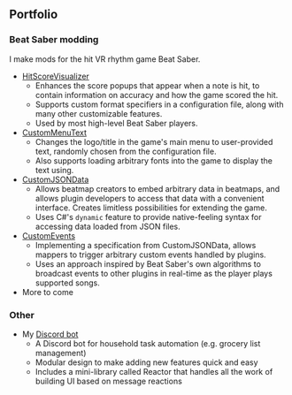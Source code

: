 ## Portfolio

### Beat Saber modding
I make mods for the hit VR rhythm game Beat Saber.
- [HitScoreVisualizer](/hitscorevisualizer.html)
	- Enhances the score popups that appear when a note is hit, to contain information on accuracy and how the game scored the hit.
	- Supports custom format specifiers in a configuration file, along with many other customizable features.
	- Used by most high-level Beat Saber players.
- [CustomMenuText](https://github.com/artemiswkearney/CustomMenuText)
	- Changes the logo/title in the game's main menu to user-provided text, randomly chosen from the configuration file.
	- Also supports loading arbitrary fonts into the game to display the text using.
- [CustomJSONData](https://github.com/artemiswkearney/CustomJSONData)
	- Allows beatmap creators to embed arbitrary data in beatmaps, and allows plugin developers to access that data with a convenient interface. Creates limitless possibilities for extending the game.
	- Uses C#'s `dynamic` feature to provide native-feeling syntax for accessing data loaded from JSON files.
- [CustomEvents](https://github.com/artemiswkearney/SimpleCustomEvents)
	- Implementing a specification from CustomJSONData, allows mappers to trigger arbitrary custom events handled by plugins. 
	- Uses an approach inspired by Beat Saber's own algorithms to broadcast events to other plugins in real-time as the player plays supported songs.
- More to come

### Other
- My [Discord bot](https://github.com/artemiswkearney/artibot)
	- A Discord bot for household task automation (e.g. grocery list management)
	- Modular design to make adding new features quick and easy
	- Includes a mini-library called Reactor that handles all the work of building UI based on message reactions
